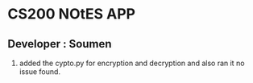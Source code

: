 # CS200 NOtES APP


## Developer : Soumen
1. added the cypto.py for encryption and decryption and also ran it no issue found.
